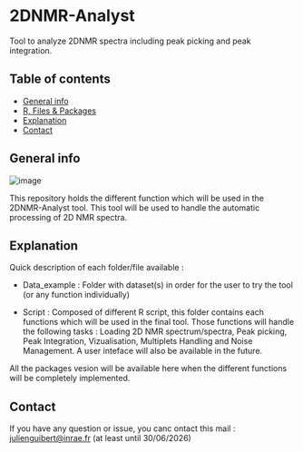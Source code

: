 # 2DNMR-Analyst
Tool to analyze 2DNMR spectra including peak picking and peak integration.

## Table of contents
* [General info](#general-info)
* [R, Files & Packages](#R-Files-Packages)
* [Explanation](#How-it-works)
* [Contact](#Contact)

## General info

![image](https://github.com/user-attachments/assets/ba881101-ccda-41c0-b9a2-52ec6ce48397)

This repository holds the different function which will be used in the 2DNMR-Analyst tool. This tool will be used to handle the automatic processing of 2D NMR spectra.

## Explanation

Quick description of each folder/file available :

- Data_example : Folder with dataset(s) in order for the user to try the tool (or any function individually)
  
- Script :  Composed of different R script, this folder contains each functions which will be used in the final tool.
  Those functions will handle the following tasks : Loading 2D NMR spectrum/spectra, Peak picking, Peak Integration, Vizualisation, Multiplets Handling and Noise Management.
  A user inteface will also be available in the future.

All the packages vesion will be available here when the different functions will be completely implemented.

## Contact

If you have any question or issue, you canc ontact this mail : julienguibert@inrae.fr (at least until 30/06/2026)
